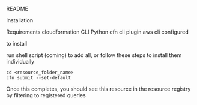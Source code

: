 README


Installation

Requirements
    cloudformation CLI
    Python cfn cli plugin
    aws cli configured

to install

run shell script (coming) to add all, or follow these steps to install them individually

    cd <resource_folder_name>
    cfn submit --set-default

Once this completes, you should see this resource in the resource registry by filtering to registered queries






